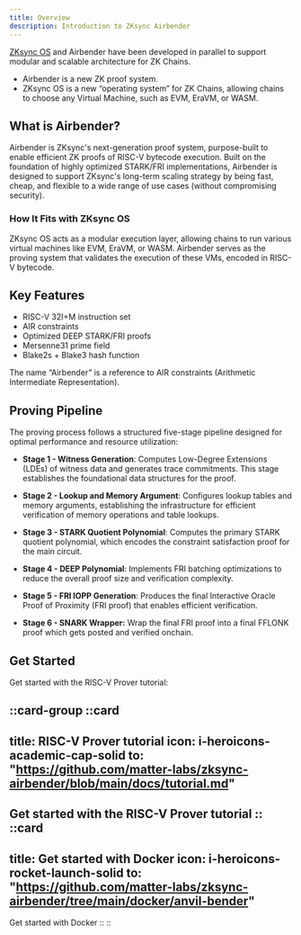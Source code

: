 ```yaml
---
title: Overview
description: Introduction to ZKsync Airbender
---
```


[ZKsync OS](/zksync-protocol/zksyncos/overview) and Airbender have been developed in parallel to
support modular and scalable architecture for ZK Chains.

- Airbender is a new ZK proof system.
- ZKsync OS is a new “operating system” for ZK Chains, allowing chains to choose any Virtual Machine, such as EVM, EraVM, or WASM.

## What is Airbender?

Airbender is ZKsync's next-generation proof system, purpose-built to enable efficient ZK proofs of RISC-V bytecode execution.
Built on the foundation of highly optimized STARK/FRI implementations, Airbender is designed to support ZKsync's
long-term scaling strategy by being fast, cheap, and flexible to a wide range of use cases (without compromising security).

### How It Fits with ZKsync OS

ZKsync OS acts as a modular execution layer, allowing chains to run various virtual machines like EVM, EraVM, or WASM.
Airbender serves as the proving system that validates the execution of these VMs, encoded in RISC-V bytecode.

## Key Features

- RISC-V 32I+M instruction set
- AIR constraints
- Optimized DEEP STARK/FRI proofs
- Mersenne31 prime field
- Blake2s + Blake3 hash function

The name “Airbender” is a reference to AIR constraints (Arithmetic Intermediate Representation).

## Proving Pipeline

The proving process follows a structured five-stage pipeline designed for optimal performance and resource utilization:

- **Stage 1 - Witness Generation**: Computes Low-Degree Extensions (LDEs) of witness data and generates trace commitments.
This stage establishes the foundational data structures for the proof.

- **Stage 2 - Lookup and Memory Argument**: Configures lookup tables and memory arguments, establishing the infrastructure for efficient
verification of memory operations and table lookups.

- **Stage 3 - STARK Quotient Polynomial**: Computes the primary STARK quotient polynomial, which encodes the constraint
satisfaction proof for the main circuit.

- **Stage 4 - DEEP Polynomial**: Implements FRI batching optimizations to reduce the overall proof size and verification complexity.

- **Stage 5 - FRI IOPP Generation**: Produces the final Interactive Oracle Proof of Proximity (FRI proof) that enables efficient verification.

- **Stage 6 - SNARK Wrapper:** Wrap the final FRI proof into a final FFLONK proof which gets posted and verified onchain.

## Get Started

Get started with the RISC-V Prover tutorial:

<!-- markdownlint-disable -->
::card-group
  ::card
  ---
  title: RISC-V Prover tutorial
  icon: i-heroicons-academic-cap-solid
  to: "https://github.com/matter-labs/zksync-airbender/blob/main/docs/tutorial.md"
  ---
  Get started with the RISC-V Prover tutorial
  ::
  ::card
  ---
  title: Get started with Docker
  icon: i-heroicons-rocket-launch-solid
  to: "https://github.com/matter-labs/zksync-airbender/tree/main/docker/anvil-bender"
  ---
  Get started with Docker
  ::
::
<!-- markdownlint-enable -->